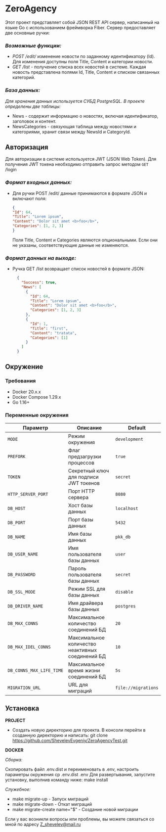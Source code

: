 # ZeroAgency

Этот проект представляет собой JSON REST API сервер, написанный на языке Go с использованием фреймворка Fiber. Сервер предоставляет две основные ручки:

### *Возможные функции:*
- *POST /edit/*
изменение новости по заданному идентификатору (Id). Для изменения доступны поля Title, Content и категории новости.
- *GET /list* - получение списка всех новостей в системе. Каждая новость представлена полями Id, Title, Content и списком связанных категорий.

### *База данных:*

*Для хранения данных используется СУБД PostgreSQL. В проекте определены две таблицы:*
- News - содержит информацию о новостях, включая идентификатор, заголовок и контент.
- NewsCategories - связующая таблица между новостями и категориями, хранит связи между NewsId и CategoryId.

## Авторизация

Для авторизации в системе используется JWT (JSON Web Token). Для получения JWT токена необходимо отправить запрос методом `GET` /login


### *Формат входных данных:*

- Для ручки POST /edit/
  данные принимаются в формате JSON и включают поля:
    ```json
    {
    "Id": 64,
    "Title": "Lorem ipsum",
    "Content": "Dolor sit amet <b>foo</b>",
    "Categories": [1, 2, 3]
    }
    ```
  Поля Title, Content и Categories являются опциональными. Если они не указаны, соответствующие данные не изменяются.

### *Формат данных на выходе:*
- Ручка GET /list возвращает список новостей в формате JSON:
  ```json
    {
      "Success": true,
      "News": [
        {
          "Id": 64,
          "Title": "Lorem ipsum",
          "Content": "Dolor sit amet <b>foo</b>",
          "Categories": [1, 2, 3]
        },
        {
          "Id": 1,
          "Title": "first",
          "Content": "tratata",
          "Categories": [1]
        }
      ]
    }
    ```
  
## Окружение

### Требования
- Docker 20.x.x
- Docker Compose 1.29.x
- Go 1.16+

### Переменные окружения

| Параметр                 | Описание                                         | Default                 |
|--------------------------|--------------------------------------------------|-------------------------|
| `MODE`                   | Режим окружения                                  | `development`           |
| `PREFORK`                | Флаг предзагрузки процессов                      | `true`                  |
| `TOKEN`                  | Секретный ключ для подписи JWT токенов           | `secret`                |
| `HTTP_SERVER_PORT `      | Порт HTTP сервера                                | `8080`                  |
| `DB_HOST`                | Хост базы данных                                 | `localhost`             |
| `DB_PORT`                | Порт базы данных                                 | `5432`                  |
| `DB_NAME`                | Имя базы данных                                  | `pkk_db`                |
| `DB_USER_NAME`           | Имя пользователя базы данных                     | `user`                  |
| `DB_PASSWORD`            | Пароль пользователя базы данных                  | `secret`                |
| `DB_SSL_MODE`            | Режим SSL для базы данных                        | `disable`               |
| `DB_DRIVER_NAME`         | Имя драйвера базы данных                         | `postgres`              |
| `DB_MAX_CONNS`           | Максимальное количество соединений БД            | `20`                    |
| `DB_MAX_IDEL_CONNS`      | Максимальное количество неактивных соединений БД | `10`                    |
| `DB_CONNS_MAX_LIFE_TIME` | Максимальное время жизни соединений БД           | `5s`                    |
| `MIGRATION_URL`          | URL для миграций                                 | `file://migrations`     |

## Установка

**PROJECT**

- Создать новую директорию для проекта. В консоли перейти в созданную директорию и написать: git clone https://github.com/ShevelevEvgeniy/ZeroAgencyTest.git

**DOCKER**

*Сборка:*

Скопировать файл .env.dist и переименовать в .env, настроить параметры окружения cp .env.dist .env
Для развертывания, запустите установку, выполнив команду ниже: make install

*Служебное:*
- make migrate-up - Запуск миграций
- make migrate-down - Откат миграций
- make migrate-create name="$" - Создание новой миграции

Если у вас возникли вопросы или проблемы, вы можете связаться со мной по адресу Z_shevelev@mail.ru